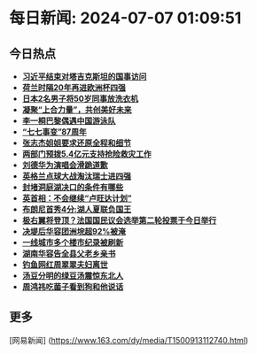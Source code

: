 
# 每日新闻: 2024-07-07 01:09:51
## 今日热点

- **[习近平结束对塔吉克斯坦的国事访问](https://www.163.com/search?keyword=%E4%B9%A0%E8%BF%91%E5%B9%B3%E7%BB%93%E6%9D%9F%E5%AF%B9%E5%A1%94%E5%90%89%E5%85%8B%E6%96%AF%E5%9D%A6%E7%9A%84%E5%9B%BD%E4%BA%8B%E8%AE%BF%E9%97%AE)**
- **[荷兰时隔20年再进欧洲杯四强](https://www.163.com/search?keyword=%E8%8D%B7%E5%85%B0%E6%97%B6%E9%9A%9420%E5%B9%B4%E5%86%8D%E8%BF%9B%E6%AC%A7%E6%B4%B2%E6%9D%AF%E5%9B%9B%E5%BC%BA)**
- **[日本2名男子将50岁同事放洗衣机](https://www.163.com/search?keyword=%E6%97%A5%E6%9C%AC2%E5%90%8D%E7%94%B7%E5%AD%90%E5%B0%8650%E5%B2%81%E5%90%8C%E4%BA%8B%E6%94%BE%E6%B4%97%E8%A1%A3%E6%9C%BA)**
- **[凝聚“上合力量”，共创美好未来](https://www.163.com/search?keyword=%E5%87%9D%E8%81%9A%E2%80%9C%E4%B8%8A%E5%90%88%E5%8A%9B%E9%87%8F%E2%80%9D%EF%BC%8C%E5%85%B1%E5%88%9B%E7%BE%8E%E5%A5%BD%E6%9C%AA%E6%9D%A5)**
- **[李一桐巴黎偶遇中国游泳队](https://www.163.com/search?keyword=%E6%9D%8E%E4%B8%80%E6%A1%90%E5%B7%B4%E9%BB%8E%E5%81%B6%E9%81%87%E4%B8%AD%E5%9B%BD%E6%B8%B8%E6%B3%B3%E9%98%9F)**
- **[“七七事变”87周年](https://www.163.com/search?keyword=%E2%80%9C%E4%B8%83%E4%B8%83%E4%BA%8B%E5%8F%98%E2%80%9D87%E5%91%A8%E5%B9%B4)**
- **[张志杰姐姐要求还原全程和细节](https://www.163.com/search?keyword=%E5%BC%A0%E5%BF%97%E6%9D%B0%E5%A7%90%E5%A7%90%E8%A6%81%E6%B1%82%E8%BF%98%E5%8E%9F%E5%85%A8%E7%A8%8B%E5%92%8C%E7%BB%86%E8%8A%82)**
- **[两部门预拨5.4亿元支持抢险救灾工作](https://www.163.com/search?keyword=%E4%B8%A4%E9%83%A8%E9%97%A8%E9%A2%84%E6%8B%A85.4%E4%BA%BF%E5%85%83%E6%94%AF%E6%8C%81%E6%8A%A2%E9%99%A9%E6%95%91%E7%81%BE%E5%B7%A5%E4%BD%9C)**
- **[刘德华为演唱会滑跪道歉](https://www.163.com/search?keyword=%E5%88%98%E5%BE%B7%E5%8D%8E%E4%B8%BA%E6%BC%94%E5%94%B1%E4%BC%9A%E6%BB%91%E8%B7%AA%E9%81%93%E6%AD%89)**
- **[英格兰点球大战淘汰瑞士进四强](https://www.163.com/search?keyword=%E8%8B%B1%E6%A0%BC%E5%85%B0%E7%82%B9%E7%90%83%E5%A4%A7%E6%88%98%E6%B7%98%E6%B1%B0%E7%91%9E%E5%A3%AB%E8%BF%9B%E5%9B%9B%E5%BC%BA)**
- **[封堵洞庭湖决口的条件有哪些](https://www.163.com/search?keyword=%E5%B0%81%E5%A0%B5%E6%B4%9E%E5%BA%AD%E6%B9%96%E5%86%B3%E5%8F%A3%E7%9A%84%E6%9D%A1%E4%BB%B6%E6%9C%89%E5%93%AA%E4%BA%9B)**
- **[英首相：不会继续“卢旺达计划”](https://www.163.com/search?keyword=%E8%8B%B1%E9%A6%96%E7%9B%B8%EF%BC%9A%E4%B8%8D%E4%BC%9A%E7%BB%A7%E7%BB%AD%E2%80%9C%E5%8D%A2%E6%97%BA%E8%BE%BE%E8%AE%A1%E5%88%92%E2%80%9D)**
- **[布朗尼首秀4分:湖人夏联负国王](https://www.163.com/search?keyword=%E5%B8%83%E6%9C%97%E5%B0%BC%E9%A6%96%E7%A7%804%E5%88%86+%E6%B9%96%E4%BA%BA%E5%A4%8F%E8%81%94%E8%B4%9F%E5%9B%BD%E7%8E%8B)**
- **[极右翼将登顶？法国国民议会选举第二轮投票于今日举行](https://www.163.com/search?keyword=%E6%9E%81%E5%8F%B3%E7%BF%BC%E5%B0%86%E7%99%BB%E9%A1%B6%EF%BC%9F%E6%B3%95%E5%9B%BD%E5%9B%BD%E6%B0%91%E8%AE%AE%E4%BC%9A%E9%80%89%E4%B8%BE%E7%AC%AC%E4%BA%8C%E8%BD%AE%E6%8A%95%E7%A5%A8%E4%BA%8E%E4%BB%8A%E6%97%A5%E4%B8%BE%E8%A1%8C)**
- **[决堤后华容团洲垸超92%被淹](https://www.163.com/search?keyword=%E5%86%B3%E5%A0%A4%E5%90%8E%E5%8D%8E%E5%AE%B9%E5%9B%A2%E6%B4%B2%E5%9E%B8%E8%B6%8592%25%E8%A2%AB%E6%B7%B9)**
- **[一线城市多个楼市纪录被刷新](https://www.163.com/search?keyword=%E4%B8%80%E7%BA%BF%E5%9F%8E%E5%B8%82%E5%A4%9A%E4%B8%AA%E6%A5%BC%E5%B8%82%E7%BA%AA%E5%BD%95%E8%A2%AB%E5%88%B7%E6%96%B0)**
- **[湖南华容告全县父老乡亲书](https://www.163.com/search?keyword=%E6%B9%96%E5%8D%97%E5%8D%8E%E5%AE%B9%E5%91%8A%E5%85%A8%E5%8E%BF%E7%88%B6%E8%80%81%E4%B9%A1%E4%BA%B2%E4%B9%A6)**
- **[钓鱼网红周翠翠夫妇离世](https://www.163.com/search?keyword=%E9%92%93%E9%B1%BC%E7%BD%91%E7%BA%A2%E5%91%A8%E7%BF%A0%E7%BF%A0%E5%A4%AB%E5%A6%87%E7%A6%BB%E4%B8%96)**
- **[汤豆分明的绿豆汤震惊东北人](https://www.163.com/search?keyword=%E6%B1%A4%E8%B1%86%E5%88%86%E6%98%8E%E7%9A%84%E7%BB%BF%E8%B1%86%E6%B1%A4%E9%9C%87%E6%83%8A%E4%B8%9C%E5%8C%97%E4%BA%BA)**
- **[周鸿祎吃菌子看到狗和他说话](https://www.163.com/search?keyword=%E5%91%A8%E9%B8%BF%E7%A5%8E%E5%90%83%E8%8F%8C%E5%AD%90%E7%9C%8B%E5%88%B0%E7%8B%97%E5%92%8C%E4%BB%96%E8%AF%B4%E8%AF%9D)**

## 更多
[网易新闻] (https://www.163.com/dy/media/T1500913112740.html)
